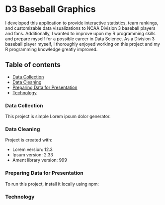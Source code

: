 # D3 Baseball Graphics
I developed this application to provide interactive statistics, team rankings, and customizable data visualizations to NCAA Division 3 baseball players and fans. Additionally, I wanted to improve upon my R programming skills and prepare myself for a possible career in Data Science. As a Division 3 baseball player myself, I thoroughly enjoyed working on this project and my R programming knowledge greatly improved. 

## Table of contents
* [Data Collection](#data-collection)
* [Data Cleaning](#data-cleaning)
* [Preparing Data for Presentation](#preparing-data-for-presentation)
* [Technology](#technology)

### Data Collection
This project is simple Lorem ipsum dolor generator.
	
### Data Cleaning
Project is created with:
* Lorem version: 12.3
* Ipsum version: 2.33
* Ament library version: 999
	
### Preparing Data for Presentation
To run this project, install it locally using npm:

### Technology
